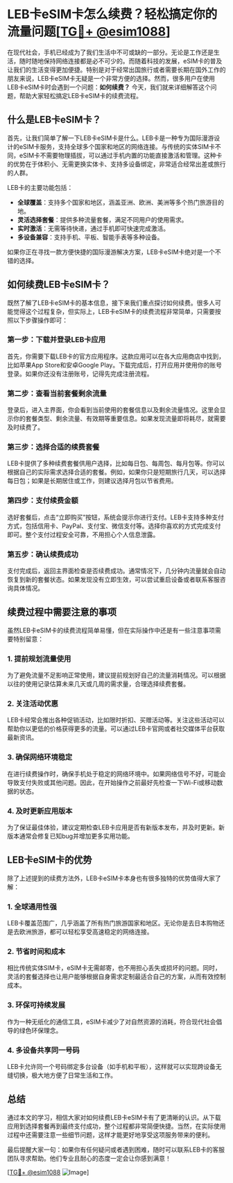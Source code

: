 # LEB卡eSIM卡怎么续费？轻松搞定你的流量问题[[TG💪+ @esim1088](https://t.me/s/esim1088)]

在现代社会，手机已经成为了我们生活中不可或缺的一部分。无论是工作还是生活，随时随地保持网络连接都是必不可少的。而随着科技的发展，eSIM卡的普及让我们的生活变得更加便捷。特别是对于经常出国旅行或者需要长期在国外工作的朋友来说，LEB卡eSIM卡无疑是一个非常方便的选择。然而，很多用户在使用LEB卡eSIM卡时会遇到一个问题：**如何续费？** 今天，我们就来详细解答这个问题，帮助大家轻松搞定LEB卡eSIM卡的续费流程。

## 什么是LEB卡eSIM卡？

首先，让我们简单了解一下LEB卡eSIM卡是什么。LEB卡是一种专为国际漫游设计的eSIM卡服务，支持全球多个国家和地区的网络连接。与传统的实体SIM卡不同，eSIM卡不需要物理插拔，可以通过手机内置的功能直接激活和管理。这种卡的优势在于体积小、无需更换实体卡、支持多设备绑定，非常适合经常出差或旅行的人群。

LEB卡的主要功能包括：

- **全球覆盖**：支持多个国家和地区，涵盖亚洲、欧洲、美洲等多个热门旅游目的地。
- **灵活选择套餐**：提供多种流量套餐，满足不同用户的使用需求。
- **实时激活**：无需等待快递，通过手机即可快速完成激活。
- **多设备兼容**：支持手机、平板、智能手表等多种设备。

如果你正在寻找一款方便快捷的国际漫游解决方案，LEB卡eSIM卡绝对是一个不错的选择。

## 如何续费LEB卡eSIM卡？

既然了解了LEB卡eSIM卡的基本信息，接下来我们重点探讨如何续费。很多人可能觉得这个过程复杂，但实际上，LEB卡eSIM卡的续费流程非常简单，只需要按照以下步骤操作即可：

### 第一步：下载并登录LEB卡应用

首先，你需要下载LEB卡的官方应用程序。这款应用可以在各大应用商店中找到，比如苹果App Store和安卓Google Play。下载完成后，打开应用并使用你的账号登录。如果你还没有注册账号，记得先完成注册流程。

### 第二步：查看当前套餐剩余流量

登录后，进入主界面，你会看到当前使用的套餐信息以及剩余流量情况。这里会显示你的套餐类型、剩余流量、有效期等重要信息。如果发现流量即将耗尽，就需要及时续费了。

### 第三步：选择合适的续费套餐

LEB卡提供了多种续费套餐供用户选择，比如每日包、每周包、每月包等。你可以根据自己的实际需求选择合适的套餐。例如，如果你只是短期旅行几天，可以选择每日包；如果是长期居住或工作，则建议选择月包以节省费用。

### 第四步：支付续费金额

选好套餐后，点击“立即购买”按钮，系统会提示你进行支付。LEB卡支持多种支付方式，包括信用卡、PayPal、支付宝、微信支付等。选择你喜欢的方式完成支付即可。整个支付过程安全可靠，不用担心个人信息泄露。

### 第五步：确认续费成功

支付完成后，返回主界面检查是否续费成功。通常情况下，几分钟内流量就会自动恢复到新的套餐状态。如果发现没有立即生效，可以尝试重启设备或者联系客服咨询具体情况。

## 续费过程中需要注意的事项

虽然LEB卡eSIM卡的续费流程简单易懂，但在实际操作中还是有一些注意事项需要特别留意：

### 1. 提前规划流量使用

为了避免流量不足影响正常使用，建议提前规划好自己的流量消耗情况。可以根据以往的使用记录估算未来几天或几周的需求量，合理选择续费套餐。

### 2. 关注活动优惠

LEB卡经常会推出各种促销活动，比如限时折扣、买赠活动等。关注这些活动可以帮助你以更低的价格获得更多的流量。可以通过LEB卡官网或者社交媒体平台获取最新资讯。

### 3. 确保网络环境稳定

在进行续费操作时，确保手机处于稳定的网络环境中。如果网络信号不好，可能会导致支付失败或其他问题。因此，在开始操作之前最好先检查一下Wi-Fi或移动数据的状态。

### 4. 及时更新应用版本

为了保证最佳体验，建议定期检查LEB卡应用是否有新版本发布，并及时更新。新版本通常会修复已知bug并增加更多实用功能。

## LEB卡eSIM卡的优势

除了上述提到的续费方法外，LEB卡eSIM卡本身也有很多独特的优势值得大家了解：

### 1. 全球通用性强

LEB卡覆盖范围广，几乎涵盖了所有热门旅游国家和地区。无论你是去日本购物还是去欧洲旅游，都可以轻松享受高速稳定的网络连接。

### 2. 节省时间和成本

相比传统实体SIM卡，eSIM卡无需邮寄，也不用担心丢失或损坏的问题。同时，灵活的套餐选择也让用户能够根据自身需求定制最适合自己的方案，从而有效控制成本。

### 3. 环保可持续发展

作为一种无纸化的通信工具，eSIM卡减少了对自然资源的消耗，符合现代社会倡导的绿色环保理念。

### 4. 多设备共享同一号码

LEB卡允许同一个号码绑定多台设备（如手机和平板），这样就可以实现跨设备无缝切换，极大地方便了日常生活和工作。

## 总结

通过本文的学习，相信大家对如何续费LEB卡eSIM卡有了更清晰的认识。从下载应用到选择套餐再到最终支付成功，整个过程都非常简便快捷。当然，在实际使用过程中还需要注意一些细节问题，这样才能更好地享受这项服务带来的便利。

最后提醒大家一句：如果你有任何疑问或者遇到困难，随时可以联系LEB卡的客服团队寻求帮助。他们专业且耐心的态度一定会让你感到满意！

[[TG💪+ @esim1088](https://t.me/s/esim1088) ![Image](https://i.postimg.cc/4NQfJmqS/Snipaste-2025-05-13-00-14-12.png)]